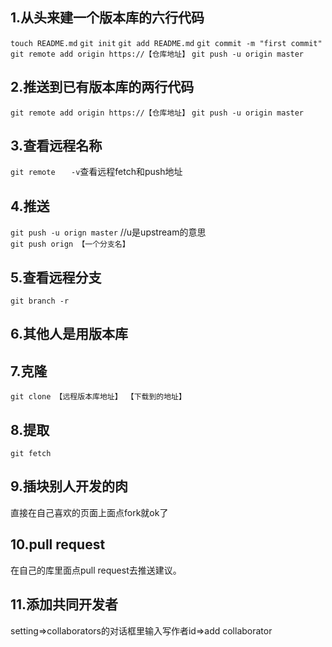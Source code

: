 1.从头来建一个版本库的六行代码
---  

`touch README.md`
`git init`
`git add README.md`
`git commit -m "first commit"`
`git remote add origin https://【仓库地址】`
`git push -u origin master`

2.推送到已有版本库的两行代码
---  

`git remote add origin https://【仓库地址】`
`git push -u origin master`

3.查看远程名称
---  

`git remote`
`   -v`查看远程fetch和push地址

4.推送
---  

`git push -u orign master`  //u是upstream的意思
`git push orign 【一个分支名】`

5.查看远程分支
---  

`git branch -r`

6.其他人是用版本库
---  


7.克隆
---  

`git clone 【远程版本库地址】 【下载到的地址】`

8.提取
---  

`git fetch`

9.插块别人开发的肉
---  

直接在自己喜欢的页面上面点fork就ok了

10.pull request
---  

在自己的库里面点pull request去推送建议。

11.添加共同开发者
---  
setting=>collaborators的对话框里输入写作者id=>add collaborator

